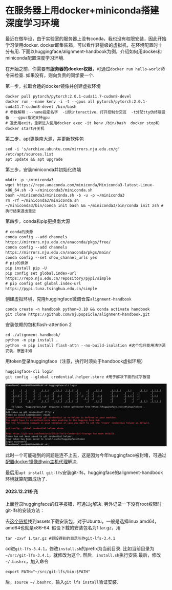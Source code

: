 # 在服务器上用docker+miniconda搭建深度学习环境

最近在做毕设，由于实验室的服务器上没有conda，我也没有权限安装，因此开始学习使用docker. docker即集装箱，可以看作轻量级的虚拟机，在环境配置时十分有用. 下面以huggingface/alignment-handbook为例，介绍如何用docker和miniconda配置深度学习环境.

在开始之前，你需要有**服务器的docker权限**，可通过`docker run hello-world`命令来检查. 如果没有，则向负责的同学要一个.

第一步，拉取合适的docker镜像并创建虚拟环境

```shell
docker pull pytorch/pytorch:2.0.1-cuda11.7-cudnn8-devel
docker run --name kenv -i -t --gpus all pytorch/pytorch:2.0.1-cuda11.7-cudnn8-devel /bin/bash
# 参数解释：--name指定名字  -i即interactive，打开控制台交互  -t分配tty伪终端设备  --gpus指定支持gpu
# 退出用exit，重新进入使用docker exec -it kenv /bin/bash  docker stop和docker start开关机
```

第二步，apt更换南大源，并更新软件包

```shell
sed -i 's/archive.ubuntu.com/mirrors.nju.edu.cn/g' /etc/apt/sources.list
apt update && apt upgrade
```

第三步，安装miniconda并初始化终端

```shell
mkdir -p ~/miniconda3
wget https://repo.anaconda.com/miniconda/Miniconda3-latest-Linux-x86_64.sh -O ~/miniconda3/miniconda.sh
bash ~/miniconda3/miniconda.sh -b -u -p ~/miniconda3
rm -rf ~/miniconda3/miniconda.sh
~/miniconda3/bin/conda init bash && ~/miniconda3/bin/conda init zsh #执行结束退出重进
```

第四步，conda和pip更换南大源

```shell
# conda的换源
conda config --add channels https://mirrors.nju.edu.cn/anaconda/pkgs/free/
conda config --add channels https://mirrors.nju.edu.cn/anaconda/pkgs/main/
conda config --set show_channel_urls yes
# pip的换源
pip install pip -U
pip config set global.index-url https://repo.nju.edu.cn/repository/pypi/simple
# pip config set global.index-url https://pypi.tuna.tsinghua.edu.cn/simple
```

创建虚拟环境，克隆huggingface微调仓库`alignment-handbook`

```shell
conda create -n handbook python=3.10 && conda activate handbook
git clone https://github.com/njupopsicle/alignment-handbook.git
```

安装依赖的包和flash-attention 2

```shell
cd ./alignment-handbook/
python -m pip install .
python -m pip install flash-attn --no-build-isolation #这个包只能用清华源安装，原因未知
```

用token登录huggingface（注意，执行时须处于handbook虚拟环境）

```shell
huggingface-cli login
git config --global credential.helper.store #用于解决下面的红字报错
```

![image-20231202221530586](assets/image-20231202221530586.png)

此时一个可能碰到的问题是连不上去，这是因为今年huggingface被封堵，可通过[配置docker镜像走win主机代理](./container走代理.html)解决.

最后用`apt install git-lfs`安装git-lfs，huggingface的alignment-handbook环境就算配置成功了.

#### 2023.12.21补充

上面登录huggingface的红字报错，可通过`g`解决. 另外记录一下没有root权限时git-lfs的安装方法：

去[这个链接](https://github.com/git-lfs/git-lfs/releases/)找到assets下载安装包，对于Ubuntu，一般是选择linux amd64，amd64也就是x86-64. 假设下载的安装包名为1.tar.gz，用

```shell
tar -zxvf 1.tar.gz #假设得到的目录叫作git-lfs-3.4.1
```

cd进`git-lfs-3.4.1`，修改`install.sh`的prefix为当前目录. 比如当前目录为`~/src/git-lfs-3.4.1`，就修改为这个. 然后`. install.sh`执行安装.最后，修改`~/.bashrc`，加入命令

```shell
export PATH="~/src/git-lfs/bin:$PATH"
```

后，`source ~/.bashrc`，输入`git lfs install`验证安装.
